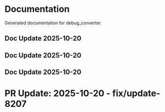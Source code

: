 # Documentation

Generated documentation for debug_converter.

## Doc Update 2025-10-20

## Doc Update 2025-10-20

## Doc Update 2025-10-20

# PR Update: 2025-10-20 - fix/update-8207
